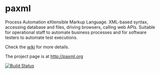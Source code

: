 paxml
=====

Process Automation eXtensible Markup Language. XML-based syntax, accessing database and files, driving browsers, calling web APIs. Suitable for operational staff to automate business processes and for software testers to automate test executions.

Check the [wiki](https://github.com/niuxuetao/paxml/wiki) for more details.

The project page is at http://paxml.org


[![Build Status](https://travis-ci.org/niuxuetao/paxml.svg?branch=master)](https://travis-ci.org/niuxuetao/paxml)
